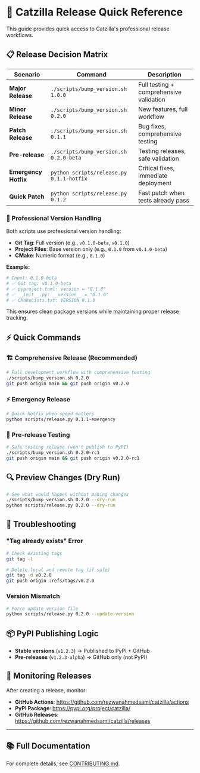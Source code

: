 # 🚀 Catzilla Release Quick Reference

This guide provides quick access to Catzilla's professional release workflows.

## 📋 Release Decision Matrix

| Scenario | Command | Description |
|----------|---------|-------------|
| **Major Release** | `./scripts/bump_version.sh 1.0.0` | Full testing + comprehensive validation |
| **Minor Release** | `./scripts/bump_version.sh 0.2.0` | New features, full workflow |
| **Patch Release** | `./scripts/bump_version.sh 0.1.1` | Bug fixes, comprehensive testing |
| **Pre-release** | `./scripts/bump_version.sh 0.2.0-beta` | Testing releases, safe validation |
| **Emergency Hotfix** | `python scripts/release.py 0.1.1-hotfix` | Critical fixes, immediate deployment |
| **Quick Patch** | `python scripts/release.py 0.1.2` | Fast patch when tests already pass |

### 🎯 Professional Version Handling

Both scripts use professional version handling:

- **Git Tag**: Full version (e.g., `v0.1.0-beta`, `v0.1.0`)
- **Project Files**: Base version only (e.g., `0.1.0` from `v0.1.0-beta`)
- **CMake**: Numeric format (e.g., `0.1.0`)

**Example:**
```bash
# Input: 0.1.0-beta
# ✅ Git tag: v0.1.0-beta
# ✅ pyproject.toml: version = "0.1.0"
# ✅ __init__.py: __version__ = "0.1.0"
# ✅ CMakeLists.txt: VERSION 0.1.0
```

This ensures clean package versions while maintaining proper release tracking.

## ⚡ Quick Commands

### 🏗️ Comprehensive Release (Recommended)
```bash
# Full development workflow with comprehensive testing
./scripts/bump_version.sh 0.2.0
git push origin main && git push origin v0.2.0
```

### ⚡ Emergency Release
```bash
# Quick hotfix when speed matters
python scripts/release.py 0.1.1-emergency
```

### 🧪 Pre-release Testing
```bash
# Safe testing release (won't publish to PyPI)
./scripts/bump_version.sh 0.2.0-rc1
git push origin main && git push origin v0.2.0-rc1
```

## 🔍 Preview Changes (Dry Run)
```bash
# See what would happen without making changes
./scripts/bump_version.sh 0.2.0 --dry-run
python scripts/release.py 0.2.0 --dry-run
```

## 🚨 Troubleshooting

### "Tag already exists" Error
```bash
# Check existing tags
git tag -l

# Delete local and remote tag (if safe)
git tag -d v0.2.0
git push origin :refs/tags/v0.2.0
```

### Version Mismatch
```bash
# Force update version file
python scripts/release.py 0.2.0 --update-version
```

## 📦 PyPI Publishing Logic

- **Stable versions** (`v1.2.3`) → Published to PyPI + GitHub
- **Pre-releases** (`v1.2.3-alpha`) → GitHub only (not PyPI)

## 🔗 Monitoring Releases

After creating a release, monitor:
- **GitHub Actions**: https://github.com/rezwanahmedsami/catzilla/actions
- **PyPI Package**: https://pypi.org/project/catzilla/
- **GitHub Releases**: https://github.com/rezwanahmedsami/catzilla/releases

---

## 📚 Full Documentation

For complete details, see [CONTRIBUTING.md](CONTRIBUTING.md#-release-process).
